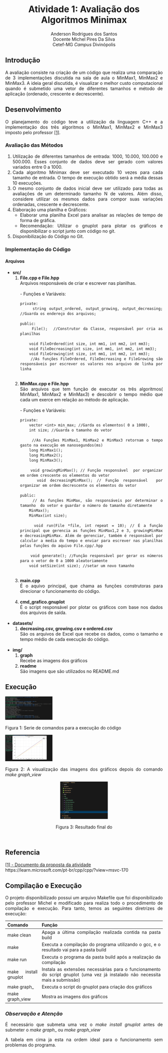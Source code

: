 <div align = "center" >
    <h1 >Atividade 1: Avaliação dos Algoritmos Minimax </h1>
    Anderson Rodrigues dos Santos  <br>
    Docente Michel Pires Da Silva  <br>
    Cetef-MG <i>Campus</i> Divinópolis
</div>

<div style="text-align: justify;">
    <h2>Introdução </h2>
    <p>
        A avaliação consiste na criação de um código que realiza uma comparação de 3 implementações discutida na sala de aula o MinMax1, MinMax2 e MinMax3. A ideia geral discutida, é visualizar o melhor custo computacional quando é submetido uma vetor de diferentes tamanhos e método de  aplicação (ordenado, crescente e decrescente).
    </p>
    <h2>Desenvolvimento </h2>
    <p>
        O planejamento do código teve a utilização da linguagem C++ e a implementação dos três algoritmos o MinMax1, MinMax2 e MinMax3 imposto pelo professor <a href="docs/Mimmax.pdf">[1]</a>.
    </p>
    <h3> Avaliação das Métodos</h3>
    <ol>
        <li>
        Utilização de diferentes tamanhos de entrada: 1000, 10.000, 100.000 e 500.000. Esses conjunto de dados deve ser gerado com valores variados entre 0 a 1000.
        </li>
        <li> 
            Cada algoritmo Minimax deve ser executado 10 vezes para cada tamanho de entrada. O tempo de execução obtido será a média dessas 10 execuções. 
        </li>
        <li>
            O mesmo conjunto de dados inicial deve ser utilizado para todas as avaliações de um determinado tamanho N de valores. Além disso, considere utilizar os mesmos dados para compor suas variações ordenadas, crescente e decrescente. 
        </li>
        <li>
            Elaboração uma planilha  e Gráficos:
            <ul>
                <li>
                    Elaborar uma planilha Excel para analisar as relações de tempo de forma de gráfica.
                </li>
                <li>
                    Recomendação: Utilizar o gnuplot para plotar os gráficos e disponibilizar o script junto com código no git.
                </li>
            </ul>
        </li>
        <li>
            Disponibilização do Código no Git.
        </li>
    </ol>
    <h3>Implementação do Código</h2>
        <h4>Arquivos</h4>
        <ul>
            <li>
                <b>src/</b> 
                <ol>
                    <li>
                        <b>File.cpp e File.hpp</b> 
                        <br>
                            Arquivos responsáveis de criar e escrever nas planilhas. <br><br>
                            - Funções e Variáveis:<br>

    private:
        string output_ordered, output_growing, output_decreasing;  //Guarda os endereço dos arquivos;

    public:
        File();  //Construtor da Classe, responsável por cria as planilhas
    
        void FileOrdered(int size, int mm1, int mm2, int mm3);
        void FileDecreasing(int size, int mm1, int mm2, int mm3);
        void FileGrowing(int size, int mm1, int mm2, int mm3);
        //As funções FileOrdered, FileDecreasing e FileGrowing são responsáveis por escrever os valores nos arquivo de linha por linha 

<br>                        
                    </li>
                    <li>
                        <b>MinMax.cpp e File.hpp</b><br>
                        São arquivos que tem função de executar os três algoritmos(  MinMax1, MinMax2 e MinMax3) e descobrir o tempo médio que cada um exerce em relação ao método de aplicação.<br><br>
                        - Funções e Variáveis:<br>

    private:
        vector <int> min_max; //Garda os elementos( 0 a 1000),
        int size; //Guarda o tamanho do vetor

        //As Funções MinMax1, MinMax2 e MinMax3 retornam o tempo gasto na execução em nanosegundos(ms)
        long MinMax1();
        long MinMax2();
        long MinMax3();

        void growingMinMax(); // Função responsável  por organizar em ordem crescente os elementos do vetor
        void decreasingMinMax(); // Função responsável  por organizar em ordem decrescente os elementos do vetor

    public:
        // As funções MinMax, são responsáveis por determinar o tamanho  do vetor e guardar o número do tamanho diretamente
        MinMax(); 
        MinMax(int size);

        void run(File *file, int repeat = 10); // É a função principal que gerencia as funções MinMax1,2 e 3, growingMinMax e decreasingMinMax. Além de gerenciar, também é responsável por calcular a media do tempo e enviar para escrever nas planilhas pelas funções do aquivo File.cpp/.hpp

        void generate(); //Função responsável por gerar os números para o vetor de 0 a 1000 aleatoriamente
        void setSize(int size); //setar um novo tamanho

<br>
                    </li>
                    <li>
                    <b>main.cpp</b><br>
                    É o aquivo principal, que chama as funções construtoras para direcionar o funcionamento do código.
                    </li>
                    <br>
                    <li>
                        <b>cmd_grafico.gnuplot</b><br>
                        É o script responsável por plotar os gráficos com base nos dados dos arquivos de saída.
                    </li>
                </ol>
            </li>
            <br>
            <li>
                <b>datasets/</b>
                <ol>
                    <li>
                        <b>decreasing.csv, growing.csv e ordered.csv</b><br>
                        São os arquivos de Excel que recebe os dados, como o tamanho e tempo médio de cada execução do código.<br>
                    </li>
                </ol>
            </li>
            <br>
            <li>
                <b>img/</b>
                <ol>
                    <li>
                        <b>graph</b><br>
                        Recebe as imagens dos gráficos
                    </li>
                    <li>
                        <b>readme</b><br>
                        São imagens que são utilizados no README.md
                    </li>
                </ol>
            </li>
        </ul>
    <h2>Execução</h2>
    <div align = "Sequencia ideal dos comandos" >
        <img src="img/readme/figura1.png" height="30%" width="30%">
        <p>Figura 1: Serie de comandos para a execução do código</p>
    </div>
    <div align = "Visualização das imagens" >
        <img src="img/readme/figura2.png" height="30%" width="30%">
        <p>Figura 2: A visualização das imagens dos gráficos depois do comando <i>make graph_view</i></p>
    </div>
    <div align = "center" >
        <img src="img/readme/figura3.png" height="30%" width="30%">
        <p>Figura 3: Resultado final do </p>
    </div>

<br>
    <h2>Referencia</h2>
    <p>
    <a href="docs/Mimmax.pdf">[1] - Documento da proposta da atividade</a><br>
    https://learn.microsoft.com/pt-br/cpp/cpp/?view=msvc-170
    </p>

## Compilação e Execução
O projeto disponibilizado possui um arquivo Makefile que foi disponibilizado pelo professor Michel e modificado para realiza todo o procedimento de compilação e execução. Para tanto, temos as seguintes diretrizes de execução:


|Comando 	    |Função                                                                                  |
|---------------|----------------------------------------------------------------------------------------|
|make clean     |Apaga a última compilação realizada contida na pasta build                              |
|make 	        |Executa a compilação do programa utilizando o gcc, e o resultado vai para a pasta build |
|make run 	    |Executa o programa da pasta build após a realização da compilação                       |
|make install gnuplot |Instala as extensões necessárias para o funcionamento do script gnuplot (uma vez já instalado não necessita mais a submissão)|
|make graph_    |Executa o script do gnuplot para criação dos gráficos|
|make graph_view |Mostra as imagens dos gráficos |


### _Observação e Atenção_
É necessário que submeta uma vez o _make install gnuplot_ antes de submeter 
o _make graph__ ou  _make graph_view_

A tabela em cima ja esta na ordem ideal para o funcionamento sem problemas do programa.
</div>
 
